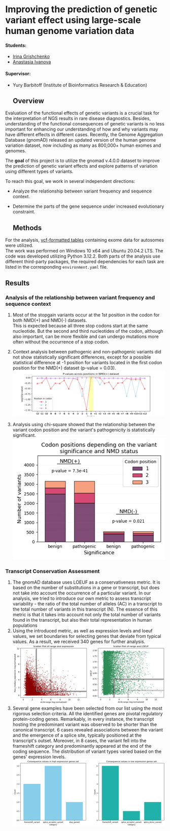 # Improving the prediction of genetic variant effect using large-scale human genome variation data  

  #### Students:
  * [Irina Grishchenko](https://github.com/grishchenkoira)   
  * [Anastasia Ivanova](https://github.com/nastasia-iv/)    
  #### Supervisor:
* Yury Barbitoff (Institute of Bioinformatics Research & Education)  

  ## Overview
Evaluation of the functional effects of genetic variants is a crucial task for the interpretation of NGS results in rare disease diagnostics. Besides, understanding of the functional consequences of genetic variants is no less important for enhancing our understanding of how and why variants may have different effects in different cases. Recently, the Genome Aggregation Database (gnomAD) released an updated version of the human genome variation dataset, now including as many as 800,000+ human exomes and genomes.  
  
The **goal** of this project is to utilize the gnomad v.4.0.0 dataset to improve the prediction of genetic variant effects and explore patterns of variation using different types of variants.  
   
To reach this goal, we work in several independent directions:  
* Analyze the relationship between variant frequency and sequence context.  
* Determine the parts of the gene sequence under increased evolutionary constraint.

  ## Methods
For the analysis, [vcf-formatted tables](https://gnomad.broadinstitute.org/downloads#v4) containing exome data for autosomes were utilized.  
The work was performed on Windows 10 x64 and Ubuntu 20.04.2 LTS. The code was developed utilizing Python 3.12.2. Both parts of the analysis use different third-party packages, the required dependencies for each task are listed in the corresponding `environment.yaml` file.  

      
  ## Results
    
### Analysis of the relationship between variant frequency and sequence context    
  
1.  Most of the stopgain variants occur at the 1st position in the codon for both NMD(+) and NMD(-) datasets.  
   This is expected because all three stop codons start at the same nucleotide. But the second and third nucleotides of the codon, although also important, can be more flexible and can undergo mutations more often without the occurrence of a stop codon.  
  
2.  Context analysis between pathogenic and non-pathogenic variants did not show statistically significant differences, except for a possible statistical difference at -1 position for variants located in the first codon position for the NMD(+) dataset (p-value = 0.03).
  ![p_val_undergo](context_analysis/images/p_values_nmd_undergo_plot.png)

4.  Analysis using chi-square showed that the relationship between the variant codon position and the variant's pathogenicity is statistically significant.  
   ![final](context_analysis/images/final_plot.png)
### Transcript Conservation Assessment
1. The gnomAD database uses LOEUF as a conservativeness metric. It is based on the number of substitutions in a gene or transcript, but does not take into account the occurrence of a particular variant. In our analysis, we tried to introduce our own metric to assess transcript variability - the ratio of the total number of alleles (AC) in a transcript to the total number of variants in this transcript (N). The essence of this metric is that it takes into account not only the total number of variants found in the transcript, but also their total representation in human populations
2. Using the introduced metric, as well as expression levels and loeuf values, we set boundaries for selecting genes that deviate from typical values. As a result, we received 340 genes for further analysis.
   ![genes](transcript_conservativity/data/plots/gene_selection.png)
3. Several gene examples have been selected  from our list using the most rigorous selection criteria. All the identified genes are pivotal regulatory protein-coding genes. Remarkably, in every instance, the transcript hosting the predominant variant was observed to be shorter than the canonical transcript. 6 cases revealed associations between the variant and the emergence of a splice site, typically positioned at the transcript's outset. Moreover, in 8 cases, the variant fell into the frameshift category and predominantly appeared at the end of the coding sequence. The distribution of variant types varied based on the genes' expression levels.
   ![genes_example](transcript_conservativity/data/plots/consequence_example_genes.png)
